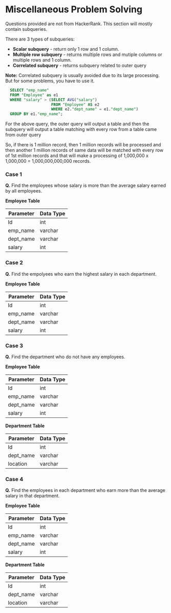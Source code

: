 
# Miscellaneous Problem Solving

Questions provided are not from HackerRank. This section will mostly contain subqueries.

There are 3 types of subqueries:

 - **Scalar subquery** - return only 1 row and 1 column.
 - **Multiple row subquery** - returns multiple rows and mutiple columns or multiple rows and 1 column.
 - **Correlated subquery** - returns subquery related to outer query
 
**Note:** Correlated subquery is usually avoided due to its large processing. But for some problems, you have to use it.

```sql
  SELECT "emp_name"
  FROM "Employee" as e1
  WHERE "salary" > (SELECT AVG("salary")
                    FROM "Employee" AS e2
                    WHERE e2."dept_name" = e1."dept_name")
  GROUP BY e1."emp_name";
```

For the above query, the outer query will output a table and then the subquery will output a table matching with every row from a table came from outer query

So, if there is 1 million record, then 1 million records will be processed and then another 1 million records of same data will be matched with every row of 1st million records and that will make a processing of 1,000,000 x 1,000,000 = 1,000,000,000,000 records.

### Case 1

<b>Q.</b> Find the employees whose salary is more than the average salary earned by all employees.

**Employee Table**

| Parameter             | Data Type    |
| ----------------- | ------ |
| Id | int |
| emp_name | varchar |
| dept_name | varchar |
| salary | int |

### Case 2

<b>Q.</b> Find the empolyees who earn the highest salary in each department.

**Employee Table**

| Parameter             | Data Type    |
| ----------------- | ------ |
| Id | int |
| emp_name | varchar |
| dept_name | varchar |
| salary | int |

### Case 3

<b>Q.</b> Find the department who do not have any employees.

**Employee Table**

| Parameter             | Data Type    |
| ----------------- | ------ |
| Id | int |
| emp_name | varchar |
| dept_name | varchar |
| salary | int |

**Department Table**

| Parameter             | Data Type    |
| ----------------- | ------ |
| Id | int |
| dept_name | varchar |
| location | varchar |

### Case 4

<b>Q.</b> Find the employees in each department who earn more than the average salary in that department.

**Employee Table**

| Parameter             | Data Type    |
| ----------------- | ------ |
| Id | int |
| emp_name | varchar |
| dept_name | varchar |
| salary | int |

**Department Table**

| Parameter             | Data Type    |
| ----------------- | ------ |
| Id | int |
| dept_name | varchar |
| location | varchar |
